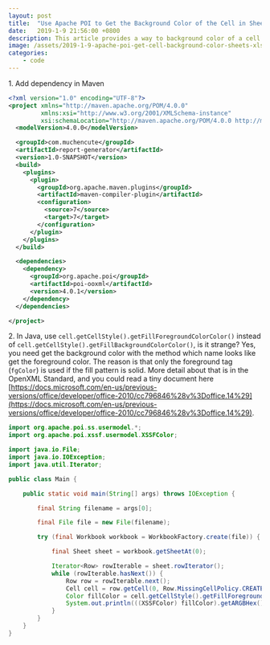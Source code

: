 ```yaml
---
layout: post
title:  "Use Apache POI to Get the Background Color of the Cell in Sheets in XLSX Workbooks"
date:   2019-1-9 21:56:00 +0800
description: This article provides a way to background color of a cell with solid pattern fill by POI.
image: /assets/2019-1-9-apache-poi-get-cell-background-color-sheets-xlsx-workbooks/banner.jpg
categories:
    - code
---
```


1\. Add dependency in Maven

```xml
<?xml version="1.0" encoding="UTF-8"?>
<project xmlns="http://maven.apache.org/POM/4.0.0"
         xmlns:xsi="http://www.w3.org/2001/XMLSchema-instance"
         xsi:schemaLocation="http://maven.apache.org/POM/4.0.0 http://maven.apache.org/xsd/maven-4.0.0.xsd">
  <modelVersion>4.0.0</modelVersion>

  <groupId>com.muchencute</groupId>
  <artifactId>report-generator</artifactId>
  <version>1.0-SNAPSHOT</version>
  <build>
    <plugins>
      <plugin>
        <groupId>org.apache.maven.plugins</groupId>
        <artifactId>maven-compiler-plugin</artifactId>
        <configuration>
          <source>7</source>
          <target>7</target>
        </configuration>
      </plugin>
    </plugins>
  </build>

  <dependencies>
    <dependency>
      <groupId>org.apache.poi</groupId>
      <artifactId>poi-ooxml</artifactId>
      <version>4.0.1</version>
    </dependency>
  </dependencies>

</project>
```

2\. In Java, use `cell.getCellStyle().getFillForegroundColorColor()` instead of `cell.getCellStyle().getFillBackgroundColorColor()`, is it strange? Yes, you need get the background color with the method which name looks like get the foreground color. The reason is that only the foreground tag (`fgColor`) is used if the fill pattern is solid. More detail about that is in the OpenXML Standard, and you could read a tiny document here [https://docs.microsoft.com/en-us/previous-versions/office/developer/office-2010/cc796846%28v%3Doffice.14%29](https://docs.microsoft.com/en-us/previous-versions/office/developer/office-2010/cc796846%28v%3Doffice.14%29).

```java
import org.apache.poi.ss.usermodel.*;
import org.apache.poi.xssf.usermodel.XSSFColor;

import java.io.File;
import java.io.IOException;
import java.util.Iterator;

public class Main {

    public static void main(String[] args) throws IOException {

        final String filename = args[0];

        final File file = new File(filename);

        try (final Workbook workbook = WorkbookFactory.create(file)) {

            final Sheet sheet = workbook.getSheetAt(0);

            Iterator<Row> rowIterable = sheet.rowIterator();
            while (rowIterable.hasNext()) {
                Row row = rowIterable.next();
                Cell cell = row.getCell(0, Row.MissingCellPolicy.CREATE_NULL_AS_BLANK);
                Color fillColor = cell.getCellStyle().getFillForegroundColorColor();
                System.out.println(((XSSFColor) fillColor).getARGBHex());
            }
        }
    }
}
```
